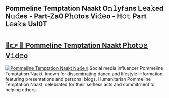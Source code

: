 ## Pommeline Temptation Naakt O𝚗𝚕yf𝚊ns L𝚎a𝚔ed N𝚞𝚍es - Part-Za0 P𝚑𝚘tos Vi𝚍𝚎o - H𝚘𝚝 Part L𝚎a𝚔s UsI0T

# <h2><a href="http://kf70y29.oniu.top/?m=Pommeline+Temptation+Naakt">🔗👉 🔴 Pommeline Temptation Naakt P𝚑ot𝚘𝚜 V𝚒d𝚎o</a></h2>

[![Pommeline Temptation Naakt Nu𝚍e𝚜](https://i.imgur.com/0qMVB7G.gif)](http://kf70y29.oniu.top/?m=Pommeline+Temptation+Naakt)
Social media influencer Pommeline Temptation Naakt, known for disseminating dance and lifestyle information, featuring presentations and personal blogs. Humanitarian Pommeline Temptation Naakt, celebrated for their selfless acts and commitment to helping others.  
